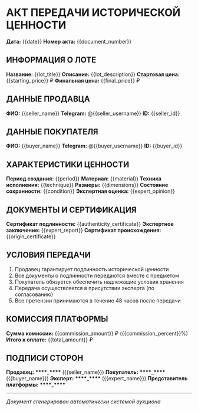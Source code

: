 # АКТ ПЕРЕДАЧИ ИСТОРИЧЕСКОЙ ЦЕННОСТИ

**Дата:** {{date}}
**Номер акта:** {{document_number}}

## ИНФОРМАЦИЯ О ЛОТЕ

**Название:** {{lot_title}}
**Описание:** {{lot_description}}
**Стартовая цена:** {{starting_price}} ₽
**Финальная цена:** {{final_price}} ₽

## ДАННЫЕ ПРОДАВЦА

**ФИО:** {{seller_name}}
**Telegram:** @{{seller_username}}
**ID:** {{seller_id}}

## ДАННЫЕ ПОКУПАТЕЛЯ

**ФИО:** {{buyer_name}}
**Telegram:** @{{buyer_username}}
**ID:** {{buyer_id}}

## ХАРАКТЕРИСТИКИ ЦЕННОСТИ

**Период создания:** {{period}}
**Материал:** {{material}}
**Техника исполнения:** {{technique}}
**Размеры:** {{dimensions}}
**Состояние сохранности:** {{condition}}
**Экспертная оценка:** {{expert_opinion}}

## ДОКУМЕНТЫ И СЕРТИФИКАЦИЯ

**Сертификат подлинности:** {{authenticity_certificate}}
**Экспертное заключение:** {{expert_report}}
**Сертификат происхождения:** {{origin_certificate}}

## УСЛОВИЯ ПЕРЕДАЧИ

1. Продавец гарантирует подлинность исторической ценности
2. Все документы о подлинности передаются вместе с предметом
3. Покупатель обязуется обеспечить надлежащие условия хранения
4. Передача осуществляется в присутствии эксперта (по согласованию)
5. Все претензии принимаются в течение 48 часов после передачи

## КОМИССИЯ ПЛАТФОРМЫ

**Сумма комиссии:** {{commission_amount}} ₽ ({{commission_percent}}%)
**Итого к оплате:** {{total_amount}} ₽

## ПОДПИСИ СТОРОН

**Продавец:** **\*\*\*\***\_**\*\*\*\*** ({{seller_name}})
**Покупатель:** **\*\*\*\***\_**\*\*\*\*** ({{buyer_name}})
**Эксперт:** **\*\*\*\***\_**\*\*\*\*** ({{expert_name}})
**Представитель платформы:** **\*\*\*\***\_**\*\*\*\***

---

_Документ сгенерирован автоматически системой аукциона_

